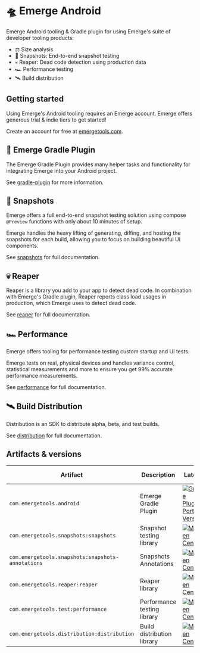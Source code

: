 # 🛸 Emerge Android

Emerge Android tooling & Gradle plugin for using Emerge's suite of developer tooling products:

- ⚖️ Size analysis
- 📸 Snapshots: End-to-end snapshot testing
- 💀 Reaper: Dead code detection using production data
- 🏎 Performance testing
- 🛰️ Build distribution

## Getting started

Using Emerge's Android tooling requires an Emerge account. Emerge offers generous trial & indie
tiers to get started!

Create an account for free at [emergetools.com](https://www.emergetools.com/).

## 🐘 Emerge Gradle Plugin

The Emerge Gradle Plugin provides many helper tasks and functionality for integrating Emerge into
your Android project.

See [gradle-plugin](./gradle-plugin/README.md) for more information.

## 📸 Snapshots

Emerge offers a full end-to-end snapshot testing solution using compose `@Preview` functions with only about 10 minutes of setup.

Emerge handles the heavy lifting of generating, diffing, and hosting the snapshots for each build,
allowing you to focus on building beautiful UI components.

See [snapshots](./snapshots/README.md) for full documentation.

## 💀 Reaper

Reaper is a library you add to your app to detect dead code. In combination with Emerge's Gradle
plugin, Reaper reports class load usages in production, which Emerge uses to detect dead code.

See [reaper](./reaper/README.md) for full documentation.

## 🏎 Performance

Emerge offers tooling for performance testing custom startup and UI tests.

Emerge tests on real, physical devices and handles variance control, statistical measurements and
more to ensure you get 99% accurate performance measurements.

See [performance](./performance/README.md) for full documentation.

## 🛰️ Build Distribution

Distribution is an SDK to distribute alpha, beta, and test builds.

See [distribution](./distribution/README.md) for full documentation.


## Artifacts & versions

| Artifact                                        | Description                 | Latest                                                                                                                                                                                                               | Min SDK |
|-------------------------------------------------|-----------------------------|----------------------------------------------------------------------------------------------------------------------------------------------------------------------------------------------------------------------|---------|
| `com.emergetools.android`                       | Emerge Gradle Plugin        | [![Gradle Plugin Portal Version](https://img.shields.io/gradle-plugin-portal/v/com.emergetools.android)](https://plugins.gradle.org/plugin/com.emergetools.android)                                                  | N/A     |
| `com.emergetools.snapshots:snapshots`           | Snapshot testing library    | [![Maven Central](https://maven-badges.herokuapp.com/maven-central/com.emergetools.snapshots/snapshots/badge.svg)](https://maven-badges.herokuapp.com/maven-central/com.emergetools.snapshots/snapshots)             | 23      |
| `com.emergetools.snapshots:snapshots-annotations` | Snapshots Annotations       | [![Maven Central](https://maven-badges.herokuapp.com/maven-central/com.emergetools.snapshots/snapshots-annotations/badge.svg)](https://maven-badges.herokuapp.com/maven-central/com.emergetools.snapshots/snapshots-annotations) | 23 |
| `com.emergetools.reaper:reaper`                 | Reaper library              | [![Maven Central](https://maven-badges.herokuapp.com/maven-central/com.emergetools.reaper/reaper/badge.svg)](https://maven-badges.herokuapp.com/maven-central/com.emergetools.reaper/reaper)                         | 21      |
| `com.emergetools.test:performance`              | Performance testing library | [![Maven Central](https://maven-badges.herokuapp.com/maven-central/com.emergetools.test/performance/badge.svg)](https://maven-badges.herokuapp.com/maven-central/com.emergetools.test/performance)                   | 23      |
| `com.emergetools.distribution:distribution`     | Build distribution library  | [![Maven Central](https://maven-badges.herokuapp.com/maven-central/com.emergetools.distribution/distribution/badge.svg)](https://maven-badges.herokuapp.com/maven-central/com.emergetools.distribution/distribution) | 21      |


